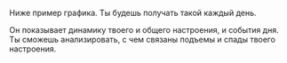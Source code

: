 Ниже пример графика. Ты будешь получать такой каждый день.

Он показывает динамику твоего и общего настроения, и события дня.
Ты cможешь анализировать, с чем связаны подъемы и спады твоего настроения.